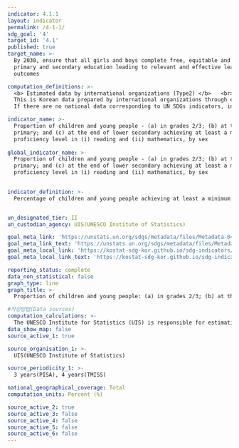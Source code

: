```yaml
---
indicator: 4.1.1
layout: indicator
permalink: /4-1-1/
sdg_goal: '4'
target_id: '4.1'
published: true
target_name: >-
  By 2030, ensure that all girls and boys complete free, equitable and quality
  primary and secondary education leading to relevant and effective learning
  outcomes

computation_definitions: >-
  <b> Estimated data by international organizations (Type2) </b>   <br>
  This is Korean data prepared by international organizations through estimation and modeling. <br>
  If there are no national data corresponding to UN SDGs indicators, international data are available for monitoring.

indicator_name: >-
  Proportion of children and young people - (a) in grades 2/3; (b) at the end of
  primary; and (c) at the end of lower secondary achieving at least a minimum
  proficiency level in (i) reading and (ii) mathematics, by sex
  
global_indicator_name: >-
  Proportion of children and young people - (a) in grades 2/3; (b) at the end of
  primary; and (c) at the end of lower secondary achieving at least a minimum
  proficiency level in (i) reading and (ii) mathematics, by sex
  

indicator_definition: >-
  Percentage of children and young people achieving at least a minimum proficiency level (MPL) in (i) reading and (ii) mathematics during primary education (Grade 2 or 3), at the end of primary education, and at the end of lower secondary education, by sex. For the MPL measurements, there are six Levels, and proficiency Level 2 is considered to meet the MPL. 


un_designated_tier: II
un_custodian_agency: UIS(UNESCO Institute of Statistics)

goal_meta_link: 'https://unstats.un.org/sdgs/metadata/files/Metadata-04-01-01.pdf'
goal_meta_link_text: 'https://unstats.un.org/sdgs/metadata/files/Metadata-04-01-01.pdf'
goal_meta_local_link: 'https://kostat-sdg-kor.github.io/sdg-indicators/public/data/Metadata-04-01-01_ENG.pdf'
goal_meta_local_link_text: 'https://kostat-sdg-kor.github.io/sdg-indicators/public/data/Metadata-04-01-01_ENG.pdf'

reporting_status: complete
data_non_statistical: false
graph_type: line
graph_title: >-
  Proportion of children and young people: (a) in grades 2/3; (b) at the end of primary; and (c) at the end of lower secondary achieving at least a minimum proficiency level in (i) reading and (ii) mathematics, by sex

#작성방법(Data sources)
computation_calculations: >-
  The UNESCO Institute for Statistics (UIS) is responsible for estimation using the Program for International Student Assessment (PISA) data. In Korea, proficiency levels of those who completed grades 2 or 3 are measured using the Trends in International Mathematics and Science Study (TIMSS), an international assessment of grade 4 students in mathematics and science; proficiency levels at the end of lower secondary education are measured through the PISA. 
data_show_map: false
source_active_1: true

source_organisation_1: >- 
  UIS(UNESCO Institute of Statistics)

source_periodicity_1: >-
  3 years(PISA), 4 years(TMISS)

national_geographical_coverage: Total
computation_units: Percent (%)

source_active_2: true
source_active_3: false
source_active_4: false
source_active_5: false
source_active_6: false
---
```

